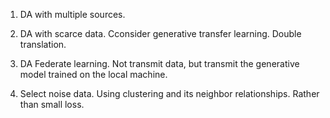 1. DA with multiple sources.

2. DA with scarce data. Cconsider generative transfer learning. Double translation.

3. DA Federate learning. Not transmit data, but transmit the generative model trained on the local machine.  

4. Select noise data. Using clustering and its neighbor relationships. Rather than small loss.
